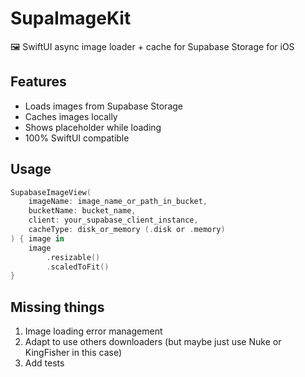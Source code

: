# SupaImageKit

🖼️ SwiftUI async image loader + cache for Supabase Storage for iOS

## Features
- Loads images from Supabase Storage
- Caches images locally
- Shows placeholder while loading
- 100% SwiftUI compatible

## Usage

```swift
SupabaseImageView(
    imageName: image_name_or_path_in_bucket,
    bucketName: bucket_name,
    client: your_supabase_client_instance,
    cacheType: disk_or_memory (.disk or .memory)
) { image in
    image
        .resizable()
        .scaledToFit()
}
```

## Missing things
1. Image loading error management
2. Adapt to use others downloaders (but maybe just use Nuke or KingFisher in this case)
3. Add tests

